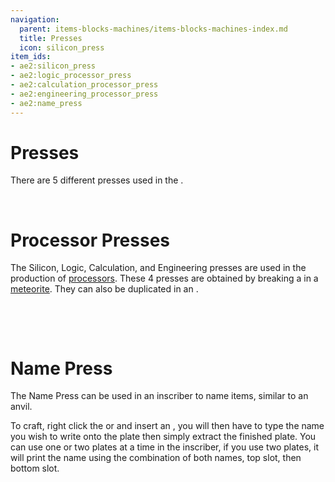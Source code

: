 ```yaml
---
navigation:
  parent: items-blocks-machines/items-blocks-machines-index.md
  title: Presses
  icon: silicon_press
item_ids:
- ae2:silicon_press
- ae2:logic_processor_press
- ae2:calculation_processor_press
- ae2:engineering_processor_press
- ae2:name_press
---
```

# Presses

There are 5 different presses used in the <ItemLink id="inscriber" />. 

<ItemImage id="silicon_press" scale="4" />   <ItemImage id="logic_processor_press" scale="4" />   <ItemImage id="calculation_processor_press" scale="4" />   <ItemImage id="engineering_processor_press" scale="4" />

<ItemImage id="name_press" scale="4" />

# Processor Presses

The Silicon, Logic, Calculation, and Engineering presses are used in the production of [processors](processors.md).
These 4 presses are obtained by breaking a <ItemLink id="mysterious_cube" /> in a [meteorite](./features/meteorites.md).
They can also be duplicated in an <ItemLink id="inscriber" />.

<RecipeFor id="silicon_press" />   <RecipeFor id="logic_processor_press" />

<RecipeFor id="calculation_processor_press" />   <RecipeFor id="engineering_processor_press" />

# Name Press

The Name Press can be used in an inscriber to name items, similar to an anvil.

To craft, right click the <ItemLink id="certus_quartz_cutting_knife"/> or <ItemLink id="nether_quartz_cutting_knife"/>
and insert an <ItemLink id="minecraft:iron_ingot" />, you will then have to type the name you
wish to write onto the plate then simply extract the finished plate. You can use one or two plates at a time in the inscriber,
if you use two plates, it will print the name using the combination of both names, top slot, then bottom slot.